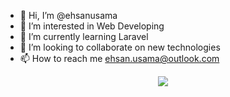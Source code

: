 - 👋 Hi, I’m @ehsanusama
- 👀 I’m interested in Web Developing
- 🌱 I’m currently learning Laravel
- 💞️ I’m looking to collaborate on new technologies
- 📫 How to reach me  ehsan.usama@outlook.com
<div align="center">
  <a href="https://github.com/ehsanusama">
    <img src="https://skillicons.dev/icons?i=html,css,bootstrap,sass,js,cs,php,laravel,materialui,firebase,git,github,stackoverflow,vscodeqt&perline=6" />
  </a>
</div>
<!---
ehsanusama/ehsanusama is a ✨ special ✨ repository because its `README.md` (this file) appears on your GitHub profile.
You can click the Preview link to take a look at your changes.
--->
